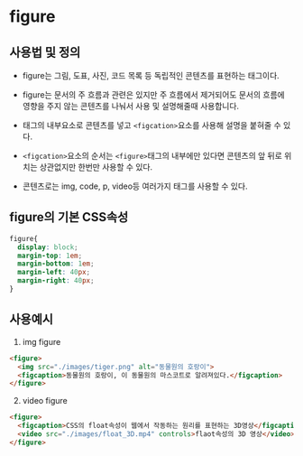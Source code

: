 # figure

## 사용법 및 정의

- figure는 그림, 도표, 사진, 코드 목록 등 독립적인 콘텐츠를 표현하는 태그이다.

- figure는 문서의 주 흐름과 관련은 있지만 주 흐름에서 제거되어도 문서의 흐름에 영향을 주지 않는 콘텐츠를 나눠서 사용 및 설명해줄때 사용합니다.

- 태그의 내부요소로 콘텐츠를 넣고 `<figcation>`요소를 사용해 설명을 붙혀줄 수 있다.

- `<figcation>`요소의 순서는 `<figure>`태그의 내부에만 있다면 콘텐츠의 앞 뒤로 위치는 상관없지만 한번만 사용할 수 있다.

- 콘텐츠로는 img, code, p, video등 여러가지 태그를 사용할 수 있다.

## figure의 기본 CSS속성
```css
figure{
  display: block;
  margin-top: 1em;
  margin-bottom: 1em;
  margin-left: 40px;
  margin-right: 40px;
}
```

## 사용예시

1. img figure

```html
<figure>
  <img src="./images/tiger.png" alt="동물원의 호랑이">
  <figcaption>동물원의 호랑이, 이 동물원의 마스코트로 알려져있다.</figcaption>
</figure>
```

2. video figure

```html
<figure>
  <figcaption>CSS의 float속성이 웹에서 작동하는 원리를 표현하는 3D영상</figcaption>
  <video src="./images/float_3D.mp4" controls>flaot속성의 3D 영상</video>
</figure>
```